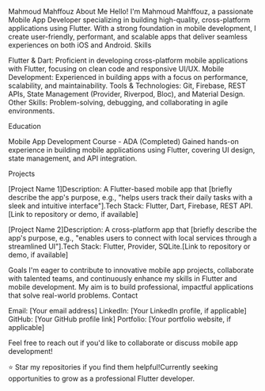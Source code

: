 Mahmoud Mahffouz
About Me
Hello! I'm Mahmoud Mahffouz, a passionate Mobile App Developer specializing in building high-quality, cross-platform applications using Flutter. With a strong foundation in mobile development, I create user-friendly, performant, and scalable apps that deliver seamless experiences on both iOS and Android.
Skills

Flutter & Dart: Proficient in developing cross-platform mobile applications with Flutter, focusing on clean code and responsive UI/UX.
Mobile Development: Experienced in building apps with a focus on performance, scalability, and maintainability.
Tools & Technologies: Git, Firebase, REST APIs, State Management (Provider, Riverpod, Bloc), and Material Design.
Other Skills: Problem-solving, debugging, and collaborating in agile environments.

Education

Mobile App Development Course - ADA (Completed)
Gained hands-on experience in building mobile applications using Flutter, covering UI design, state management, and API integration.



Projects

[Project Name 1]Description: A Flutter-based mobile app that [briefly describe the app's purpose, e.g., "helps users track their daily tasks with a sleek and intuitive interface"].Tech Stack: Flutter, Dart, Firebase, REST API.[Link to repository or demo, if available]

[Project Name 2]Description: A cross-platform app that [briefly describe the app's purpose, e.g., "enables users to connect with local services through a streamlined UI"].Tech Stack: Flutter, Provider, SQLite.[Link to repository or demo, if available]


Goals
I'm eager to contribute to innovative mobile app projects, collaborate with talented teams, and continuously enhance my skills in Flutter and mobile development. My aim is to build professional, impactful applications that solve real-world problems.
Contact

Email: [Your email address]
LinkedIn: [Your LinkedIn profile, if applicable]
GitHub: [Your GitHub profile link]
Portfolio: [Your portfolio website, if applicable]

Feel free to reach out if you'd like to collaborate or discuss mobile app development!

⭐️ Star my repositories if you find them helpful!Currently seeking opportunities to grow as a professional Flutter developer.
